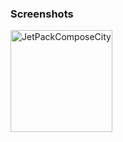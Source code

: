 <h3><b>Screenshots</b></h3>
<img width="163" alt="JetPackComposeCity" src="https://github.com/Priyabas1404/JetPackCompList/assets/109682693/3e12ae1c-01b9-4a1b-a1f9-e74fccb67e6b">
